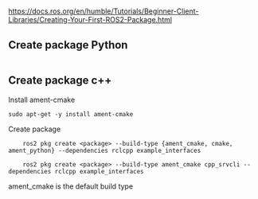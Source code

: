 # 
https://docs.ros.org/en/humble/Tutorials/Beginner-Client-Libraries/Creating-Your-First-ROS2-Package.html


## Create package Python
```
```

## Create package c++
Install ament-cmake
```
sudo apt-get -y install ament-cmake
```

Create package
```
    ros2 pkg create <package> --build-type {ament_cmake, cmake, ament_python} --dependencies rclcpp example_interfaces

    ros2 pkg create <package> --build-type ament_cmake cpp_srvcli --dependencies rclcpp example_interfaces
```
ament_cmake is the default build type

